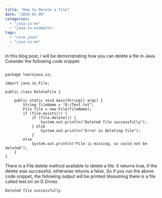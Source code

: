 ```yaml
---
title: "How to Delete a file"
date: "2019-01-09"
categories: 
  - "java-io-en"
  - "java-io-examples"
tags: 
  - "core-java"
  - "java-io-en"
---
```


In this blog post, I will be demonstrating how you can delete a file in Java. Consider the following code snippet:

````

package learnjava.io;

import java.io.File;

public class DeleteFile {

    public static void main(String[] args) { 
        String fileName = "D:/Test.txt"; 
        File file = new File(fileName); 
        if (file.exists()) { 
            if (file.delete()) { 
                System.out.println("Deleted file successfully"); 
            } else 
                System.out.println("Error in deleting file"); 
            } 
        else 
            System.out.println("File is missing, so could not be deleted"); 
    }
}

````

There is a File.delete method available to delete a file. It returns true, if the delete was successful, otherwise returns a false. So if you run the above code snippet, the following output will be printed (Assuming there is a file called test.txt on D Drive):


```
Deleted file successfully
```
